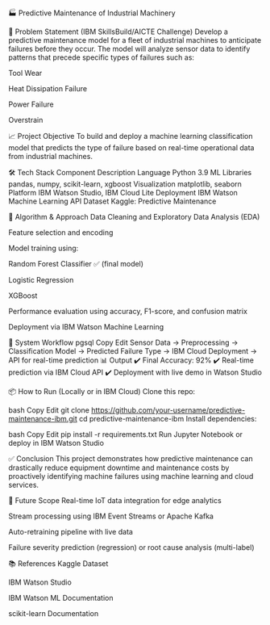 🏭 Predictive Maintenance of Industrial Machinery

🚀 Problem Statement (IBM SkillsBuild/AICTE Challenge)
Develop a predictive maintenance model for a fleet of industrial machines to anticipate failures before they occur. The model will analyze sensor data to identify patterns that precede specific types of failures such as:

Tool Wear

Heat Dissipation Failure

Power Failure

Overstrain

📈 Project Objective
To build and deploy a machine learning classification model that predicts the type of failure based on real-time operational data from industrial machines.

🛠️ Tech Stack
Component	Description
Language	Python 3.9
ML Libraries	pandas, numpy, scikit-learn, xgboost
Visualization	matplotlib, seaborn
Platform	IBM Watson Studio, IBM Cloud Lite
Deployment	IBM Watson Machine Learning API
Dataset	Kaggle: Predictive Maintenance

🧠 Algorithm & Approach
Data Cleaning and Exploratory Data Analysis (EDA)

Feature selection and encoding

Model training using:

Random Forest Classifier ✅ (final model)

Logistic Regression

XGBoost

Performance evaluation using accuracy, F1-score, and confusion matrix

Deployment via IBM Watson Machine Learning

🔄 System Workflow
pgsql
Copy
Edit
Sensor Data → Preprocessing → Classification Model → Predicted Failure Type → IBM Cloud Deployment → API for real-time prediction
📊 Output
✔️ Final Accuracy: 92%
✔️ Real-time prediction via IBM Cloud API
✔️ Deployment with live demo in Watson Studio

<!-- Replace with your screenshot -->

📦 How to Run (Locally or in IBM Cloud)
Clone this repo:

bash
Copy
Edit
git clone https://github.com/your-username/predictive-maintenance-ibm.git
cd predictive-maintenance-ibm
Install dependencies:

bash
Copy
Edit
pip install -r requirements.txt
Run Jupyter Notebook or deploy in IBM Watson Studio

✅ Conclusion
This project demonstrates how predictive maintenance can drastically reduce equipment downtime and maintenance costs by proactively identifying machine failures using machine learning and cloud services.

🔮 Future Scope
Real-time IoT data integration for edge analytics

Stream processing using IBM Event Streams or Apache Kafka

Auto-retraining pipeline with live data

Failure severity prediction (regression) or root cause analysis (multi-label)

📚 References
Kaggle Dataset

IBM Watson Studio

IBM Watson ML Documentation

scikit-learn Documentation
